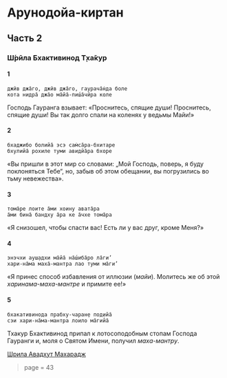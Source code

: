 # Арунодойа-киртан

##  Часть 2

### Ш́рӣла Бхактивинод Т̣ха̄кур

#### 1

    джӣв джа̄го, джӣв джа̄го, гаурача̄н̇да боле
    кота нидра̄ джа̄о ма̄йа̄-пиш́а̄чӣра коле

Господь Гауранга взывает: «Проснитесь, спящие души! Проснитесь, спящие души! Вы так долго спали на коленях у ведьмы Майи!»

#### 2

    бхаджибо болийа̄ эсэ сам̇са̄ра-бхитаре
    бхулийа̄ рохиле туми авидйа̄ра бхоре

«Вы пришли в этот мир со словами: „Мой Господь, поверь, я буду поклоняться Тебе“, но, забыв об этом обещании, вы погрузились во тьму невежества».

#### 3

    тома̄ре лоите а̄ми хоину авата̄ра
    а̄ми бина̄ бандху а̄ра ке а̄чхе тома̄ра

«Я снизошел, чтобы спасти вас! Есть ли у вас друг, кроме Меня?»

#### 4

    энэчхи ауш̣адхи ма̄йа̄ на̄ш́иба̄ро ла̄ги’
    хари-на̄ма маха̄-мантра лао туми ма̄ги’

«Я принес способ избавления от иллюзии (*майи*). Молитесь же об этой *харинама-маха-мантре* и примите ее!»

#### 5

    бхакативинода прабху-чаран̣е под̣ийа̄
    сэи хари-на̄ма-мантра лоило ма̄гийа̄

Тхакур Бхактивинод припал к лотосоподобным стопам Господа Гауранги и, моля о Святом Имени, получил *маха-мантру*.

[Шрила Авадхут Махарадж](https://soundcloud.com/bharatimaharaj/avadxut-maxaradzh-utrennee)


> page = 43
